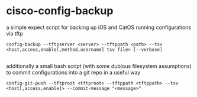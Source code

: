 # cisco-config-backup
a simple expect script for backing up iOS and CatOS running configurations via tftp

`config-backup --tftpserver <server> --tftppath <path> --tsv <host,access,enable[,method,username] tsv file> [--verbose]`

##

additionally a small bash script (with some dubious filesystem assumptions) to commit configurations into a git repo in a useful way

`config-git-push --tftproot <tftproot> --tftppath <tftppath> --tsv <host[,access,enable]> --commit-message "<message>"`
